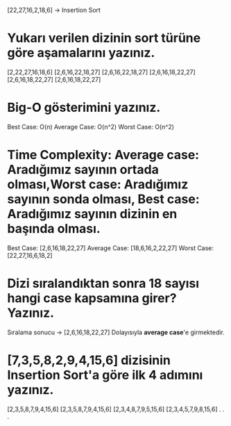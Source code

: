 [22,27,16,2,18,6] -> Insertion Sort

# Yukarı verilen dizinin sort türüne göre aşamalarını yazınız.

[2,22,27,16,18,6]
[2,6,16,22,18,27]
[2,6,16,22,18,27]
[2,6,16,18,22,27]
[2,6,16,18,22,27]
[2,6,16,18,22,27]

# Big-O gösterimini yazınız.

Best Case: O(n)
Average Case: O(n^2)
Worst Case: O(n^2)

# Time Complexity: Average case: Aradığımız sayının ortada olması,Worst case: Aradığımız sayının sonda olması, Best case: Aradığımız sayının dizinin en başında olması.

Best Case:     [2,6,16,18,22,27]
Average Case:  [18,6,16,2,22,27]
Worst Case:    [22,27,16,6,18,2]

# Dizi sıralandıktan sonra 18 sayısı hangi case kapsamına girer? Yazınız.

Sıralama sonucu -> [2,6,16,18,22,27]
Dolayısıyla **average case**'e girmektedir.

# [7,3,5,8,2,9,4,15,6] dizisinin Insertion Sort'a göre ilk 4 adımını yazınız.

[2,3,5,8,7,9,4,15,6]
[2,3,5,8,7,9,4,15,6]
[2,3,4,8,7,9,5,15,6]
[2,3,4,5,7,9,8,15,6]
.
.
.
